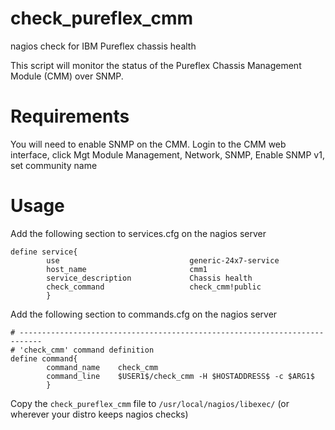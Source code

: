 # check_pureflex_cmm
nagios check for IBM Pureflex chassis health

This script will monitor the status of the Pureflex Chassis Management Module (CMM) over SNMP.

# Requirements
You will need to enable SNMP on the CMM.  Login to the CMM web interface, click Mgt Module Management, Network, SNMP, Enable SNMP v1, set community name

# Usage
Add the following section to services.cfg on the nagios server
```
define service{
        use                             generic-24x7-service
        host_name                       cmm1
        service_description             Chassis health
        check_command                   check_cmm!public
        }
```

Add the following section to commands.cfg on the nagios server
```
# ---------------------------------------------------------------------------
# 'check_cmm' command definition
define command{
        command_name    check_cmm
        command_line    $USER1$/check_cmm -H $HOSTADDRESS$ -c $ARG1$
        }
```

Copy the `check_pureflex_cmm` file to `/usr/local/nagios/libexec/` (or wherever your distro keeps nagios checks)

